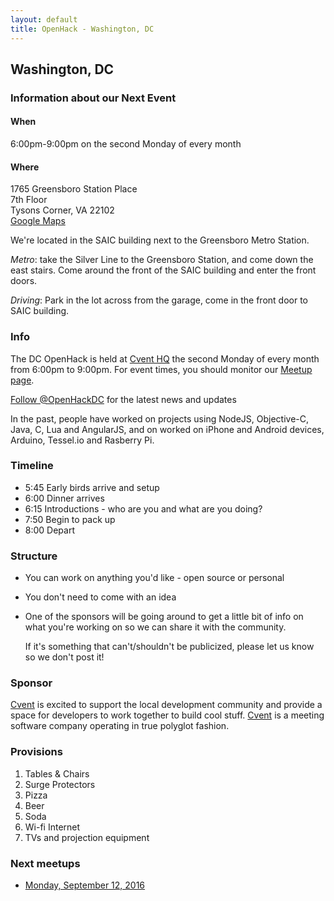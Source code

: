 ```yaml
---
layout: default
title: OpenHack - Washington, DC
---
```


## Washington, DC

### Information about our Next Event

#### When

6:00pm-9:00pm on the second Monday of every month

#### Where

1765 Greensboro Station Place<br />
7th Floor<br />
Tysons Corner, VA 22102<br />
<a href="https://www.google.com/maps?f=q&hl=en&q=1765+Greensboro+Station+Place+7th+Floor,+Tysons+Corner,+VA+22102" target="_blank">Google Maps</a><br />

We're located in the SAIC building next to the Greensboro Metro Station.

*Metro*: take the Silver Line to the Greensboro Station, and come down the east stairs. Come around the front of the SAIC building and enter the front doors.

*Driving*: Park in the lot across from the garage, come in the front door to SAIC building.

### Info

The DC OpenHack is held at [Cvent HQ](http://www.cvent.com) the second Monday of every month from 6:00pm to 9:00pm. For event times, you should monitor our <a href="http://www.meetup.com/OpenHack-DC" target="_blank">Meetup page</a>.

<a href="http://twitter.com/intent/user?screen_name=OpenHackDC" target="_blank">Follow @OpenHackDC</a> for the latest news and updates

In the past, people have worked on projects using NodeJS, Objective-C, Java, C, Lua and AngularJS, and on worked on iPhone and Android devices, Arduino, Tessel.io and Rasberry Pi.

### Timeline

* 5:45 Early birds arrive and setup
* 6:00 Dinner arrives
* 6:15 Introductions - who are you and what are you doing?
* 7:50 Begin to pack up
* 8:00 Depart

### Structure

* You can work on anything you'd like - open source or personal
* You don't need to come with an idea
* One of the sponsors will be going around to get a little bit of info on what you're working on so we can share it with the community.

  If it's something that can't/shouldn't be publicized, please let us know so we don't post it!

### Sponsor

[Cvent](http://www.cvent.com) is excited to support the local development community and provide a space for developers to work together to build cool stuff. [Cvent](http://www.cvent.com) is a meeting software company operating in true polyglot fashion.

### Provisions

1. Tables & Chairs
1. Surge Protectors
1. Pizza
1. Beer
1. Soda
1. Wi-fi Internet
1. TVs and projection equipment

### Next meetups

 * [Monday, September 12, 2016](https://www.meetup.com/OpenHack-DC/events/233059853/)
